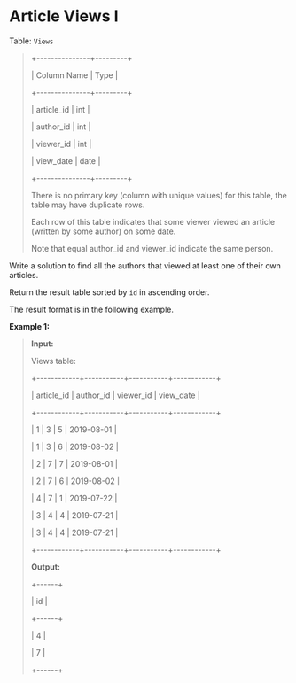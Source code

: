 # Article Views I

Table: <code>Views</code>
>
> +---------------+---------+
>
> | Column Name   | Type    |
>
> +---------------+---------+
>
> | article_id    | int     |
>
> | author_id     | int     |
>
> | viewer_id     | int     |
>
> | view_date     | date    |
>
> +---------------+---------+
>
> There is no primary key (column with unique values) for this table, the table may have duplicate rows.
>
> Each row of this table indicates that some viewer viewed an article (written by some author) on some date.
>
> Note that equal author_id and viewer_id indicate the same person.


Write a solution to find all the authors that viewed at least one of their own articles.

Return the result table sorted by <code>id</code> in ascending order.

The result format is in the following example.


**Example 1:**
>
> **Input:**
>
> Views table:
>
> +------------+-----------+-----------+------------+
>
> | article_id | author_id | viewer_id | view_date  |
>
> +------------+-----------+-----------+------------+
>
> | 1          | 3         | 5         | 2019-08-01 |
>
> | 1          | 3         | 6         | 2019-08-02 |
>
> | 2          | 7         | 7         | 2019-08-01 |
>
> | 2          | 7         | 6         | 2019-08-02 |
>
> | 4          | 7         | 1         | 2019-07-22 |
>
> | 3          | 4         | 4         | 2019-07-21 |
>
> | 3          | 4         | 4         | 2019-07-21 |
>
> +------------+-----------+-----------+------------+
>
> **Output:**
>
> +------+
>
> | id   |
>
> +------+
>
> | 4    |
>
> | 7    |
>
> +------+
